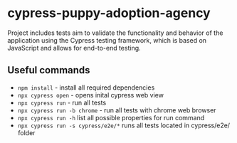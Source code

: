 # cypress-puppy-adoption-agency

Project includes tests aim to validate the functionality and behavior of the application using the Cypress testing framework, which is based on JavaScript and allows for end-to-end testing.

## Useful commands

- `npm install` - install all required dependencies
- `npx cypress open` - opens inital cypress web view
- `npx cypress run` - run all tests
- `npx cypress run -b chrome` - run all tests with chrome web browser
- `npx cypress run -h` list all possible properties for run command
- `npx cypress run -s cypress/e2e/*` runs all tests located in cypress/e2e/ folder
